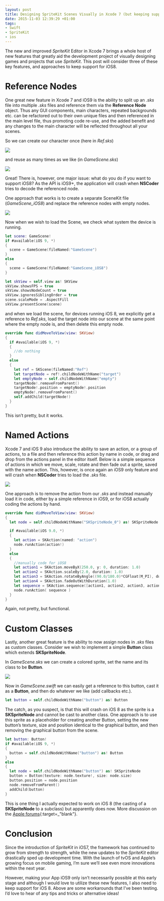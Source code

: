 ```yaml
---
layout: post
title: Designing SpriteKit Scenes Visually in Xcode 7 (but keeping support for iOS8)
date: 2015-11-03 12:39:29 +01:00
tags:
- Swift
- SpriteKit
- ios
---
```

The new and improved *SpriteKit* Editor in Xcode 7 brings a whole host of new features that greatly aid the development project of visually designing games and projects that use *SpriteKit*. This post will consider three of these key features, and approaches to keep support for iOS8.

# Reference Nodes

One great new feature in Xcode 7 and iOS9 is the ability to split up an *.sks* file into multiple *.sks* files and reference them via the **Reference Node** object. Thus any GUI components, main characters, repeated backgrounds etc. can be refactored out to their own unique files and then referenced in the main level file, thus promoting code re-use, and the added benefit and any changes to the main character will be reflected throughout all your scenes.

So we can create our character once (here in *Ref.sks*)

![]({{site.url}}/assets/images/posts/2015/15-11-03/01.png)

and reuse as many times as we like (in *GameScene.sks*)

![]({{site.url}}/assets/images/posts/2015/15-11-03/02.png)

Great! There is, however, one major issue: what do you do if you want to support iOS8? As the API is iOS9+, the application will crash when **NSCoder** tries to decode the referenced node.

One approach that works is to create a separate SceneKit file (*GameScene_iOS8*) and replace the reference nodes with empty nodes.

![]({{site.url}}/assets/images/posts/2015/15-11-03/03.png)

Now when we wish to load the Scene, we check what system the device is running.

```swift
let scene: GameScene!
if #available(iOS 9, *)
{
  scene = GameScene(fileNamed:"GameScene")
}
else
{
  scene = GameScene(fileNamed:"GameScene_iOS8")
}

let skView = self.view as! SKView
skView.showsFPS = true
skView.showsNodeCount = true
skView.ignoresSiblingOrder = true
scene.scaleMode = .AspectFill
skView.presentScene(scene)
```

and when we load the scene, for devices running iOS 8, we explicitly get a reference to *Ref.sks*, load the target node into our scene at the same point where the empty node is, and then delete this empty node.

```swift
override func didMoveToView(view: SKView)
{
  if #available(iOS 9, *)
  {
    //do nothing
  }
  else
  {
    let ref = SKScene(fileNamed:"Ref")
    let targetNode = ref!.childNodeWithName("target")
    let emptyNode = self.childNodeWithName("empty")
    targetNode!.removeFromParent()
    targetNode!.position = emptyNode!.position
    emptyNode!.removeFromParent()
    self.addChild(targetNode!)
  }
}
```
This isn’t pretty, but it works.

# Named Actions

Xcode 7 and iOS 9 also introduce the ability to save an action, or a group of actions, to a file and then reference this action by name in code, or drag and drop from the actions panel in the editor itself. Below is a simple sequence of actions in which we move, scale, rotate and then fade out a sprite, saved with the name action. This, however, is once again an iOS9 only feature and will crash when **NSCoder** tries to load the *.sks* file.

![]({{site.url}}/assets/images/posts/2015/15-11-03/04.gif)

One approach is to remove the action from our *.sks* and instead manually load it in code, either by a simple reference in iOS9, or for iOS8 actually coding the actions by hand.

```swift
override func didMoveToView(view: SKView)
{
  let node = self.childNodeWithName("SKSpriteNode_0") as! SKSpriteNode

  if #available(iOS 9.0, *)
  {
    let action = SKAction(named: "action")
    node.runAction(action!)
  }
  else
  {
    //manually code for iOS8
    let action1 = SKAction.moveByX(250.0, y: 0, duration: 1.0)
    let action2 = SKAction.scaleBy(2.0, duration: 1.0)
    let action3 = SKAction.rotateByAngle((90.0/180.0)*CGFloat(M_PI), duration: 1.0) //expects radians, not degrees
    let action4 = SKAction.fadeOutWithDuration(1.0)
    let sequence = SKAction.sequence([action1, action2, action3, action4])
    node.runAction( sequence )
  }
}
```
Again, not pretty, but functional.

# Custom Classes

Lastly, another great feature is the ability to now assign nodes in *.sks* files as custom classes. Consider we wish to implement a simple **Button** class which extends **SKSpriteNode**.

In *GameScene.sks* we can create a colored sprite, set the name and its class to be **Button**.

![]({{site.url}}/assets/images/posts/2015/15-11-03/05.png)

Now in *GameScene.swift* we can easily get a reference to this button, cast it as a **Button**, and then do whatever we like (add callbacks etc.).

```swift
let button = self.childNodeWithName("button") as! Button
```

The catch, as you suspect, is that this will crash on iOS 8 as the sprite is a **SKSpriteNode** and cannot be cast to another class. One approach is to use this sprite as a placeholder for creating another Button, setting the new button’s texture, size and position identical to the graphical button, and then removing the graphical button from the scene.

```swift
let button: Button!  
if #available(iOS 9, *)  
{  
  button = self.childNodeWithName("button") as! Button  
}  
else  
{  
  let node = self.childNodeWithName("button") as! SKSpriteNode  
  button = Button(texture: node.texture!, size: node.size)
  button.position = node.position  
  node.removeFromParent()  
  addChild(button)  
}
```

This is one thing I actually expected to work on iOS 8 (the casting of a **SKSpriteNode** to a subclass) but apparently does now. More discussion on the [Apple forums](https://forums.developer.apple.com/thread/24996){:target=_"blank"}.

# Conclusion

Since the introduction of *SpriteKit* in iOS7, the framework has continued to grow from strength to strength, while the new updates to the *SpriteKit* editor drastically sped up development time. With the launch of tvOS and Apple’s growing focus on mobile gaming, I’m sure we’ll see even more innovations within the next year. 

However, making your App iOS9 only isn’t necessarily possible at this early stage and although I would love to utilize these new features, I also need to keep support for iOS 8. Above are some workarounds that I’ve been testing. I’d love to hear of any tips and tricks or alternative ideas!
